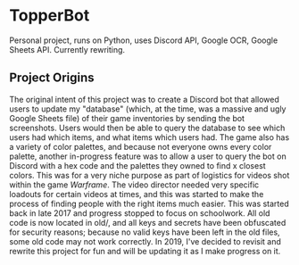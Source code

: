 # TopperBot
Personal project, runs on Python, uses Discord API, Google OCR, Google Sheets API. Currently rewriting.


## Project Origins
The original intent of this project was to create a Discord bot that allowed users to update my "database"
(which, at the time, was a massive and ugly Google Sheets file) of their game inventories by sending the bot
screenshots. Users would then be able to query the database to see which users had which items, and what
items which users had. The game also has a variety of color palettes, and because not everyone owns every
color palette, another in-progress feature was to allow a user to query the bot on Discord with a hex code
and the palettes they owned to find x closest colors. This was for a very niche purpose as part of logistics
for videos shot within the game *Warframe*. The video director needed very specific loadouts for certain
videos at times, and this was started to make the process of finding people with the right items much easier.
This was started back in late 2017 and progress stopped to focus on schoolwork. All old code is now located
in old/, and all keys and secrets have been obfuscated for security reasons; because no valid keys have been
left in the old files, some old code may not work correctly.
In 2019, I've decided to revisit and rewrite this project for fun and will be updating it as I make progress
on it.
